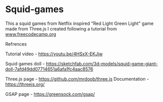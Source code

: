 # Squid-games
This a squid games from Netflix inspired "Red Light Green Light" game made from Three.js I created following a tutorial from www.freecodecamp.org

Refrences

Tutorial video - https://youtu.be/4HSxX-EKJjw

Squid games doll - https://sketchfab.com/3d-models/squid-game-giant-doll-7afd49dd07714651a6afa1fc4aac8576


Three.js page - https://github.com/mrdoob/three.js
Documentation - https://threejs.org/

GSAP page - https://greensock.com/gsap/

